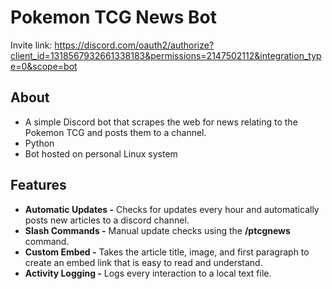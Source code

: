 # Pokemon TCG News Bot

Invite link: https://discord.com/oauth2/authorize?client_id=1318567932661338183&permissions=2147502112&integration_type=0&scope=bot

## About

- A simple Discord bot that scrapes the web for news relating to the Pokemon TCG and posts them to a channel.
- Python
- Bot hosted on personal Linux system

## Features

- **Automatic Updates -** Checks for updates every hour and automatically posts new articles to a discord channel.
- **Slash Commands -** Manual update checks using the **/ptcgnews** command.
- **Custom Embed -** Takes the article title, image, and first paragraph to create an embed link that is easy to read and understand.
- **Activity Logging -** Logs every interaction to a local text file.
